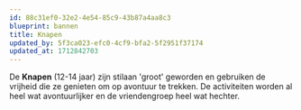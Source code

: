 ```yaml
---
id: 88c31ef0-32e2-4e54-85c9-43b87a4aa8c3
blueprint: bannen
title: Knapen
updated_by: 5f3ca023-efc0-4cf9-bfa2-5f2951f37174
updated_at: 1712842703
---
```

De **Knapen** (12-14 jaar) zijn stilaan 'groot' geworden en gebruiken de vrijheid die ze genieten om op avontuur te trekken. De activiteiten worden al heel wat avontuurlijker en de vriendengroep heel wat hechter.